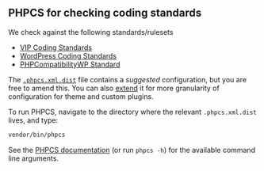 ## PHPCS for checking coding standards

We check against the following standards/rulesets

- [VIP Coding Standards](https://github.com/Automattic/VIP-Coding-Standards)
- [WordPress Coding Standards](https://github.com/WordPress/WordPress-Coding-Standards)
- [PHPCompatibilityWP Standard](https://github.com/PHPCompatibility/PHPCompatibilityWP)

The [`.phpcs.xml.dist`](https://docs.wpvip.com/technical-references/vip-codebase/phpcs-xml-dist/) file contains a _suggested_ configuration, but you are free to amend this. You can also [extend](https://docs.wpvip.com/technical-references/vip-codebase/phpcs-xml-dist/#h-extending-the-root-phpcs-xml-dist-file-for-custom-themes-and-plugins) it for more granularity of configuration for theme and custom plugins.

To run PHPCS, navigate to the directory where the relevant `.phpcs.xml.dist` lives, and type:

```sh
vendor/bin/phpcs
```

See the [PHPCS documentation](https://github.com/squizlabs/PHP_CodeSniffer/wiki/Usage) (or run `phpcs -h`) for the available command line arguments.
